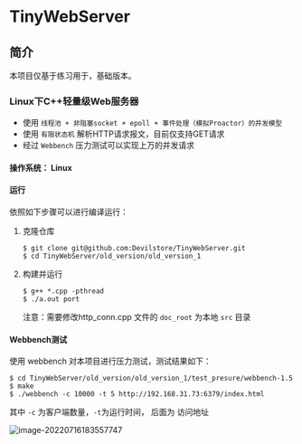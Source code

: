# TinyWebServer

## 简介

本项目仅基于练习用于，基础版本。

### Linux下C++轻量级Web服务器

- 使用 `线程池 + 非阻塞socket + epoll + 事件处理（模拟Proactor）的并发模型 `
- 使用 `有限状态机` 解析HTTP请求报文，目前仅支持GET请求
- 经过  `Webbench` 压力测试可以实现上万的并发请求



#### 操作系统： Linux



#### 运行

依照如下步骤可以进行编译运行：

1. 克隆仓库

   ```
   $ git clone git@github.com:Devilstore/TinyWebServer.git
   $ cd TinyWebServer/old_version/old_version_1
   ```

2. 构建并运行 

   ```
   $ g++ *.cpp -pthread
   $ ./a.out port
   ```

   注意：需要修改http_conn.cpp 文件的 `doc_root` 为本地 `src` 目录



#### Webbench测试

使用 webbench 对本项目进行压力测试，测试结果如下：

```
$ cd TinyWebServer/old_version/old_version_1/test_presure/webbench-1.5
$ make
$ ./webbench -c 10000 -t 5 http://192.168.31.73:6379/index.html
```

其中 `-c` 为客户端数量，`-t`为运行时间， 后面为 访问地址

![image-20220716183557747](https://devil-picture-bed.oss-cn-shenzhen.aliyuncs.com/image/202207161835808.png)